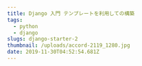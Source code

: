 ```yaml
---
title: Django 入門 テンプレートを利用しての構築
tags:
  - python
  - django
slugs: django-starter-2
thumbnail: /uploads/accord-2119_1280.jpg
date: 2019-11-30T04:52:54.681Z
---
```


